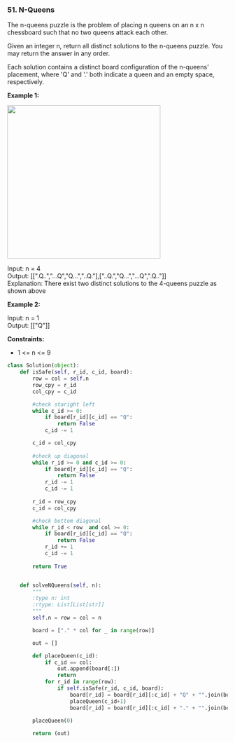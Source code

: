 ### 51. N-Queens

The n-queens puzzle is the problem of placing n queens on an n x n chessboard such that no two queens attack each other.

Given an integer n, return all distinct solutions to the n-queens puzzle. You may return the answer in any order.

Each solution contains a distinct board configuration of the n-queens' placement, where 'Q' and '.' both indicate a queen and an empty space, respectively.

**Example 1:**

<img src="https://assets.leetcode.com/uploads/2020/11/13/queens.jpg" width="350">

Input: n = 4  
Output: [[".Q..","...Q","Q...","..Q."],["..Q.","Q...","...Q",".Q.."]]  
Explanation: There exist two distinct solutions to the 4-queens puzzle as shown above

**Example 2:**

Input: n = 1  
Output: [["Q"]]

**Constraints:**

* 1 <= n <= 9

```python
class Solution(object):
    def isSafe(self, r_id, c_id, board):
        row = col = self.n
        row_cpy = r_id
        col_cpy = c_id

        #check staright left
        while c_id >= 0:
            if board[r_id][c_id] == "Q":
                return False
            c_id -= 1

        c_id = col_cpy
        
        #check up diagonal
        while r_id >= 0 and c_id >= 0:
            if board[r_id][c_id] == "Q":
                return False
            r_id -= 1
            c_id -= 1
        
        r_id = row_cpy
        c_id = col_cpy

        #check bottom diagonal
        while r_id < row  and col >= 0:
            if board[r_id][c_id] == "Q":
                return False
            r_id += 1
            c_id -= 1
        
        return True


    def solveNQueens(self, n):
        """
        :type n: int
        :rtype: List[List[str]]
        """
        self.n = row = col = n

        board = ["." * col for _ in range(row)]

        out = []

        def placeQueen(c_id):
            if c_id == col:
                out.append(board[:])
                return
            for r_id in range(row):    
                if self.isSafe(r_id, c_id, board):
                    board[r_id] = board[r_id][:c_id] + "Q" + "".join(board[r_id][c_id + 1 :])
                    placeQueen(c_id+1)
                    board[r_id] = board[r_id][:c_id] + "." + "".join(board[r_id][c_id + 1 :])
        
        placeQueen(0)

        return (out)
```